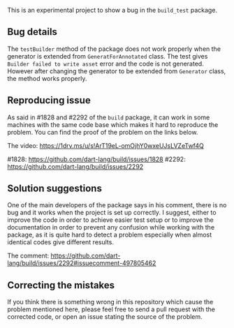 This is an experimental project to show a bug in the `build_test` package. 

## Bug details

The `testBuilder` method of the package does not work properly when the generator is extended from `GeneratForAnnotated` class. The test gives `Builder failed to write asset` error and the code is not generated. However after changing the generator to be extended from `Generator` class, the method works properly.

## Reproducing issue
As said in #1828 and #2292 of the `build` package, it can work in some machines with the same code base which makes it hard to reproduce the problem. You can find the proof of the problem on the links below.

The video: https://1drv.ms/u/s!ArT19eL-omOjhY0wxeUJsLVZeTwf4Q

#1828: https://github.com/dart-lang/build/issues/1828
#2292: https://github.com/dart-lang/build/issues/2292

## Solution suggestions
One of the main developers of the package says in his comment, there is no bug and it works when the project is set up correctly. I suggest, either to improve the code in order to achieve easier test setup or to improve the documentation in order to prevent any confusion while working with the package, as it is quite hard to detect a problem especially when almost identical codes give different results.

The comment: https://github.com/dart-lang/build/issues/2292#issuecomment-497805462

## Correcting the mistakes
If you think there is something wrong in this repository which cause the problem mentioned here, please feel free to send a pull request with the corrected code, or open an issue stating the source of the problem.

